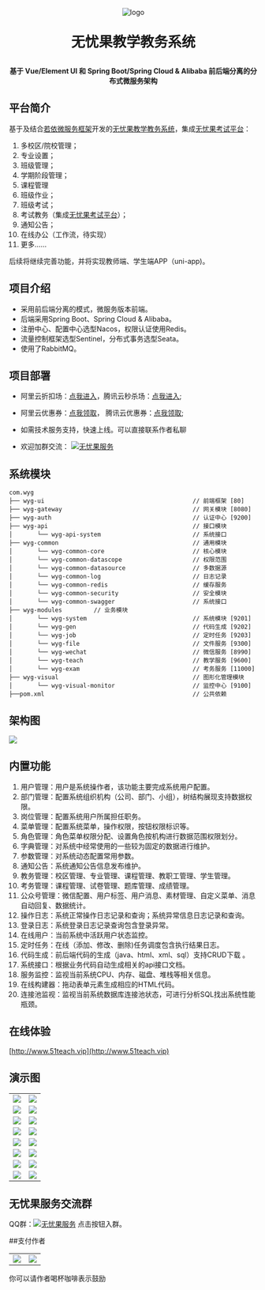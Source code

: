 <p align="center">
	<img alt="logo" src="https://worrilessgo.oss-cn-guangzhou.aliyuncs.com/WorrilessGo/Logo.png">
</p>
<h1 align="center" style="margin: 30px 0 30px; font-weight: bold;">无忧果教学教务系统</h1>
<h4 align="center">基于 Vue/Element UI 和 Spring Boot/Spring Cloud & Alibaba 前后端分离的分布式微服务架构</h4>

## 平台简介

基于及结合[若依微服务框架](http://doc.ruoyi.vip/ruoyi-cloud/)开发的[无忧果教学教务系统](https://gitee.com/Dincat/wyg-teach)，集成[无忧果考试平台](https://gitee.com/Dincat/wyg-exam)：

1.  多校区/院校管理；
2.  专业设置；
3.  班级管理；
4.  学期阶段管理；
5.  课程管理
6.  班级作业；
7.  班级考试；
8.  考试教务（集成[无忧果考试平台](https://gitee.com/Dincat/wyg-exam)）；
9.  通知公告；
10.  在线办公（工作流，待实现）
11. 更多……


  后续将继续完善功能，并将实现教师端、学生端APP（uni-app)。
  
## 项目介绍
* 采用前后端分离的模式，微服务版本前端。
* 后端采用Spring Boot、Spring Cloud & Alibaba。
* 注册中心、配置中心选型Nacos，权限认证使用Redis。
* 流量控制框架选型Sentinel，分布式事务选型Seata。
* 使用了RabbitMQ。

## 项目部署
* 阿里云折扣场：[点我进入](https://www.aliyun.com/minisite/goods?source=5176.11533457&userCode=hd9sngi1)，腾讯云秒杀场：[点我进入](https://cloud.tencent.com/act/cps/redirect?redirect=2446&cps_key=af59af0abad1f7fa52d35a6e931825d1&from=console);
* 阿里云优惠券：[点我领取](https://www.aliyun.com/minisite/goods?userCode=hd9sngi1&share_source=copy_link)，
腾讯云优惠券：[点我领取](https://cloud.tencent.com/act/cps/redirect?redirect=35834&cps_key=af59af0abad1f7fa52d35a6e931825d1);

* 如需技术服务支持，快速上线。可以直接联系作者私聊

* <p>欢迎加群交流：  <a href="https://qm.qq.com/cgi-bin/qm/qr?k=b2NMgSJsEX7fAI2FJu6jjCTqzU707UZl&jump_from=webapi"><img src="https://img.shields.io/badge/747860738-blue.svg" alt="无忧果服务" title="无忧果服务"></a></p>



## 系统模块

~~~
com.wyg     
├── wyg-ui                                          // 前端框架 [80]
├── wyg-gateway                                     // 网关模块 [8080]
├── wyg-auth                                        // 认证中心 [9200]
├── wyg-api                                         // 接口模块
│       └── wyg-api-system                          // 系统接口
├── wyg-common                                      // 通用模块
│       └── wyg-common-core                         // 核心模块
│       └── wyg-common-datascope                    // 权限范围
│       └── wyg-common-datasource                   // 多数据源
│       └── wyg-common-log                          // 日志记录
│       └── wyg-common-redis                        // 缓存服务
│       └── wyg-common-security                     // 安全模块
│       └── wyg-common-swagger                      // 系统接口
├── wyg-modules         // 业务模块
│       └── wyg-system                              // 系统模块 [9201]
│       └── wyg-gen                                 // 代码生成 [9202]
│       └── wyg-job                                 // 定时任务 [9203]
│       └── wyg-file                                // 文件服务 [9300]
│       └── wyg-wechat                              // 微信服务 [8990]
│       └── wyg-teach                               // 教学服务 [9600]
│       └── wyg-exam                                // 考务服务 [11000]
├── wyg-visual                                      // 图形化管理模块
│       └── wyg-visual-monitor                      // 监控中心 [9100]
├──pom.xml                                          // 公共依赖
~~~

## 架构图

<img src="https://oscimg.oschina.net/oscnet/up-82e9722ecb846786405a904bafcf19f73f3.png"/>

## 内置功能

1.  用户管理：用户是系统操作者，该功能主要完成系统用户配置。
2.  部门管理：配置系统组织机构（公司、部门、小组），树结构展现支持数据权限。
3.  岗位管理：配置系统用户所属担任职务。
4.  菜单管理：配置系统菜单，操作权限，按钮权限标识等。
5.  角色管理：角色菜单权限分配、设置角色按机构进行数据范围权限划分。
6.  字典管理：对系统中经常使用的一些较为固定的数据进行维护。
7.  参数管理：对系统动态配置常用参数。
8.  通知公告：系统通知公告信息发布维护。
9.  教务管理：校区管理、专业管理、课程管理、教职工管理、学生管理。
9.  考务管理：课程管理、试卷管理、题库管理、成绩管理。
10. 公众号管理：微信配置、用户标签、用户消息、素材管理、自定义菜单、消息自动回复、数据统计。
11. 操作日志：系统正常操作日志记录和查询；系统异常信息日志记录和查询。
12. 登录日志：系统登录日志记录查询包含登录异常。
13. 在线用户：当前系统中活跃用户状态监控。
14. 定时任务：在线（添加、修改、删除)任务调度包含执行结果日志。
15. 代码生成：前后端代码的生成（java、html、xml、sql）支持CRUD下载 。
16. 系统接口：根据业务代码自动生成相关的api接口文档。
17. 服务监控：监视当前系统CPU、内存、磁盘、堆栈等相关信息。
18. 在线构建器：拖动表单元素生成相应的HTML代码。
19. 连接池监视：监视当前系统数据库连接池状态，可进行分析SQL找出系统性能瓶颈。

## 在线体验

[http://www.51teach.vip](http://www.51teach.vip)


## 演示图

<table>
    <tr>
        <td><img src="https://worrilessgo.oss-cn-guangzhou.aliyuncs.com/WorrilessGo/wyg-teach/1.png"/></td>
        <td><img src="https://worrilessgo.oss-cn-guangzhou.aliyuncs.com/WorrilessGo/wyg-teach/2.png"/></td>
    </tr>
    <tr>
        <td><img src="https://worrilessgo.oss-cn-guangzhou.aliyuncs.com/WorrilessGo/wyg-teach/3.png"/></td>
        <td><img src="https://worrilessgo.oss-cn-guangzhou.aliyuncs.com/WorrilessGo/wyg-teach/4.png"/></td>
    </tr>
    <tr>
        <td><img src="https://worrilessgo.oss-cn-guangzhou.aliyuncs.com/WorrilessGo/wyg-teach/5.png"/></td>
        <td><img src="https://worrilessgo.oss-cn-guangzhou.aliyuncs.com/WorrilessGo/wyg-teach/6.png"/></td>
    </tr>
    <tr>
        <td><img src="https://worrilessgo.oss-cn-guangzhou.aliyuncs.com/WorrilessGo/wyg-teach/7.png"/></td>
        <td><img src="https://worrilessgo.oss-cn-guangzhou.aliyuncs.com/WorrilessGo/wyg-teach/8.png"/></td>
    </tr>
    <tr>
        <td><img src="https://worrilessgo.oss-cn-guangzhou.aliyuncs.com/WorrilessGo/wyg-teach/9.png"/></td>
        <td><img src="https://worrilessgo.oss-cn-guangzhou.aliyuncs.com/WorrilessGo/wyg-teach/10.png"/></td>
    </tr>
    <tr>
        <td><img src="https://worrilessgo.oss-cn-guangzhou.aliyuncs.com/WorrilessGo/wyg-teach/11.png"/></td>
        <td><img src="https://worrilessgo.oss-cn-guangzhou.aliyuncs.com/WorrilessGo/wyg-teach/12.png"/></td>
    </tr>
    <tr>
        <td><img src="https://worrilessgo.oss-cn-guangzhou.aliyuncs.com/WorrilessGo/wyg-teach/13.png"/></td>
        <td><img src="https://worrilessgo.oss-cn-guangzhou.aliyuncs.com/WorrilessGo/wyg-teach/14.png"/></td>
    </tr>
    <tr>
        <td><img src="https://worrilessgo.oss-cn-guangzhou.aliyuncs.com/WorrilessGo/wyg-teach/15.png"/></td>
        <td><img src="https://worrilessgo.oss-cn-guangzhou.aliyuncs.com/WorrilessGo/wyg-teach/16.png"/></td>
    </tr>


   
</table>


## 无忧果服务交流群

QQ群：<a href="https://qm.qq.com/cgi-bin/qm/qr?k=b2NMgSJsEX7fAI2FJu6jjCTqzU707UZl&jump_from=webapi"><img src="https://img.shields.io/badge/747860738-blue.svg" alt="无忧果服务" title="无忧果服务"></a> 点击按钮入群。


##支付作者

<table>
    <tr>
        <td><img src="https://images.gitee.com/uploads/images/2022/0404/135849_2e646b55_1284634.png"/></td>
        <td><img src="https://images.gitee.com/uploads/images/2022/0404/141709_8dca2974_1284634.jpeg"/></td>
    </tr>
</table>

你可以请作者喝杯咖啡表示鼓励
